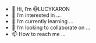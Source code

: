 - 👋 Hi, I’m @LUCYKARON
- 👀 I’m interested in ...
- 🌱 I’m currently learning ...
- 💞️ I’m looking to collaborate on ...
- 📫 How to reach me ...

<!---
LUCYKARON/LUCYKARON is a ✨ special ✨ repository because its `README.md` (this file) appears on your GitHub profile.
You can click the Preview link to take a look at your changes.
--->
